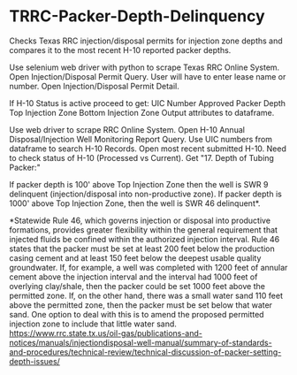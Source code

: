 # TRRC-Packer-Depth-Delinquency
Checks Texas RRC injection/disposal permits for injection zone depths and compares it to the most recent H-10 reported packer depths.

Use selenium web driver with python to scrape Texas RRC Online System.
Open Injection/Disposal Permit Query.
User will have to enter lease name or number.
Open Injection/Disposal Permit Detail.

If H-10 Status is active proceed to get:
  UIC Number
  Approved Packer Depth
  Top Injection Zone
  Bottom Injection Zone
Output attributes to dataframe.

Use web driver to scrape RRC Online System. Open H-10 Annual Disposal/Injection Well Monitoring Report Query.
Use UIC numbers from dataframe to search H-10 Records.
Open most recent submitted H-10. Need to check status of H-10 (Processed vs Current).
Get "17. Depth of Tubing Packer:"

If packer depth is 100' above Top Injection Zone then the well is SWR 9 delinquent (injection/disposal into non-productive zone).
If packer depth is 1000' above Top Injection Zone, then the well is SWR 46 delinquent*.

*Statewide Rule 46, which governs injection or disposal into productive formations, provides greater flexibility within the general requirement that injected fluids be confined within the authorized injection interval. Rule 46 states that the packer must be set at least 200 feet below the production casing cement and at least 150 feet below the deepest usable quality groundwater. If, for example, a well was completed with 1200 feet of annular cement above the injection interval and the interval had 1000 feet of overlying clay/shale, then the packer could be set 1000 feet above the permitted zone. If, on the other hand, there was a small water sand 110 feet above the permitted zone, then the packer must be set below that water sand. One option to deal with this is to amend the proposed permitted injection zone to include that little water sand.
https://www.rrc.state.tx.us/oil-gas/publications-and-notices/manuals/injectiondisposal-well-manual/summary-of-standards-and-procedures/technical-review/technical-discussion-of-packer-setting-depth-issues/
